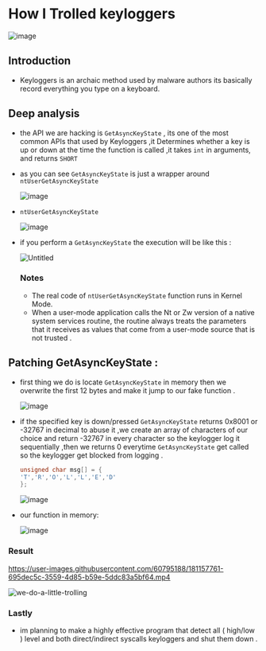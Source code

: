 # How I Trolled keyloggers

![image](https://user-images.githubusercontent.com/60795188/181312338-8189f4df-6aa7-4e4a-ad24-82fb4973f68f.png)

## Introduction

* Keyloggers is an archaic method used by malware authors its basically record everything you type on a keyboard.

## Deep analysis

* the API we are hacking is ```GetAsyncKeyState``` , its one of the most common APIs that used by Keyloggers ,it Determines whether a key is up or down at the time the function is called ,it takes ```int``` in arguments, and returns ```SHORT```

* as you can see  ```GetAsyncKeyState``` is just a wrapper around  ```ntUserGetAsyncKeyState```

    ![image](https://user-images.githubusercontent.com/60795188/181027573-b0047600-9204-48fb-a871-cc6decdc48cc.png)
 
 * ```ntUserGetAsyncKeyState```
 
    ![image](https://user-images.githubusercontent.com/60795188/181042793-332fd5e8-d49b-490a-9732-903fa7385133.png)

* if you perform a ```GetAsyncKeyState``` the execution will be like this :

    ![Untitled](https://user-images.githubusercontent.com/60795188/181153111-9f94e5d5-eda1-4a60-badb-285f6b961123.png)
 
     ### Notes
   * The real code of ```ntUserGetAsyncKeyState``` function runs in Kernel Mode.
   * When a user-mode application calls the Nt or Zw version of a native system services routine, the routine always treats the parameters that it receives as values that come from a user-mode source that is not trusted .
  
## Patching GetAsyncKeyState :
 
 * first thing we do is locate ```GetAsyncKeyState``` in memory then we overwrite the first 12 bytes and make it jump to our fake function .
 
    ![image](https://user-images.githubusercontent.com/60795188/181050738-c179511f-1a38-499d-a776-2d09bc2ceae0.png)
    
 * if the specified key is down/pressed ```GetAsyncKeyState``` returns 0x8001 or -32767 in decimal to abuse it ,we create an array of characters of our choice and return -32767 in every character so the keylogger log it sequentially ,then we returns 0 everytime ```GetAsyncKeyState``` get called so the keylogger get blocked from logging .
  
      ```C
      unsigned char	msg[] = {
      'T','R','O','L','L','E','D'
      };
    ```

    ![image](https://user-images.githubusercontent.com/60795188/181054594-cea62c51-70f0-4aa7-bda1-85c4cf53f021.png)
    
 * our function in memory:

    ![image](https://user-images.githubusercontent.com/60795188/181062115-b33354e2-68d6-4aa0-b7e6-6506d6be2bc4.png)

### Result


https://user-images.githubusercontent.com/60795188/181157761-695dec5c-3559-4d85-b59e-5ddc83a5bf64.mp4

![we-do-a-little-trolling](https://user-images.githubusercontent.com/60795188/160684587-14c40393-24f2-441e-803d-62104b864680.gif)

### Lastly

* im planning to make a highly effective program that detect all ( high/low ) level and both direct/indirect syscalls keyloggers and shut them down .
